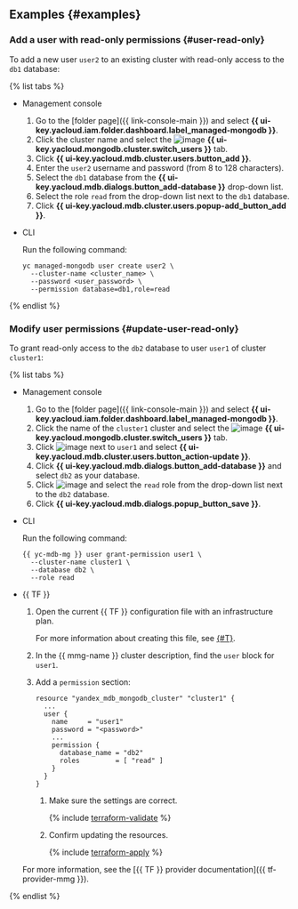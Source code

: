 ## Examples {#examples}

### Add a user with read-only permissions {#user-read-only}

To add a new user `user2` to an existing cluster with read-only access to the `db1` database:

{% list tabs %}

- Management console

   1. Go to the [folder page]({{ link-console-main }}) and select **{{ ui-key.yacloud.iam.folder.dashboard.label_managed-mongodb }}**.
   1. Click the cluster name and select the ![image](../../_assets/mdb/user.svg) **{{ ui-key.yacloud.mongodb.cluster.switch_users }}** tab.
   1. Click **{{ ui-key.yacloud.mdb.cluster.users.button_add }}**.
   1. Enter the `user2` username and password (from 8 to 128 characters).
   1. Select the `db1` database from the **{{ ui-key.yacloud.mdb.dialogs.button_add-database }}** drop-down list.
   1. Select the role `read` from the drop-down list next to the `db1` database.
   1. Click **{{ ui-key.yacloud.mdb.cluster.users.popup-add_button_add }}**.

- CLI

   Run the following command:

   ```
   yc managed-mongodb user create user2 \
     --cluster-name <cluster_name> \
     --password <user_password> \
     --permission database=db1,role=read
   ```

{% endlist %}

### Modify user permissions {#update-user-read-only}

To grant read-only access to the `db2` database to user `user1` of cluster `cluster1`:

{% list tabs %}

- Management console

   1. Go to the [folder page]({{ link-console-main }}) and select **{{ ui-key.yacloud.iam.folder.dashboard.label_managed-mongodb }}**.
   1. Click the name of the `cluster1` cluster and select the ![image](../../_assets/mdb/user.svg) **{{ ui-key.yacloud.mongodb.cluster.switch_users }}** tab.
   1. Click ![image](../../_assets/options.svg) next to `user1` and select **{{ ui-key.yacloud.mdb.cluster.users.button_action-update }}**.
   1. Click **{{ ui-key.yacloud.mdb.dialogs.button_add-database }}** and select `db2` as your database.
   1. Click ![image](../../_assets/plus-sign.svg) and select the `read` role from the drop-down list next to the `db2` database.
   1. Click **{{ ui-key.yacloud.mdb.dialogs.popup_button_save }}**.

- CLI

   Run the following command:

   ```
   {{ yc-mdb-mg }} user grant-permission user1 \
     --cluster-name cluster1 \
     --database db2 \
     --role read
   ```

- {{ TF }}

   1. Open the current {{ TF }} configuration file with an infrastructure plan.

      For more information about creating this file, see [{#T}](../../managed-mongodb/operations/cluster-create.md).

   1. In the {{ mmg-name }} cluster description, find the `user` block for `user1`.
   1. Add a `permission` section:

      ```hcl
      resource "yandex_mdb_mongodb_cluster" "cluster1" {
        ...
        user {
          name     = "user1"
          password = "<password>"
          ...
          permission {
            database_name = "db2"
            roles         = [ "read" ]
          }
        }
      }
      ```

      1. Make sure the settings are correct.

         {% include [terraform-validate](../../_includes/mdb/terraform/validate.md) %}

      1. Confirm updating the resources.

         {% include [terraform-apply](../../_includes/mdb/terraform/apply.md) %}

   For more information, see the [{{ TF }} provider documentation]({{ tf-provider-mmg }}).

{% endlist %}
